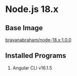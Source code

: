 # Node.js 18.x

## Base Image

[brayanabraham/node-18.x:1.0.0](https://hub.docker.com/layers/brayanabraham/node-18.x/1.0.0/images/sha256-93ec826fbf776fcfa57bc76fd50bfbc07206fa0580e4415cb90136674891fcf3)

## Installed Programs

1. Angular CLI v16.1.5
